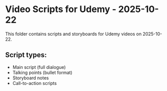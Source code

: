 # Video Scripts for Udemy - 2025-10-22

This folder contains scripts and storyboards for Udemy videos on 2025-10-22.

## Script types:
- Main script (full dialogue)
- Talking points (bullet format)
- Storyboard notes
- Call-to-action scripts
